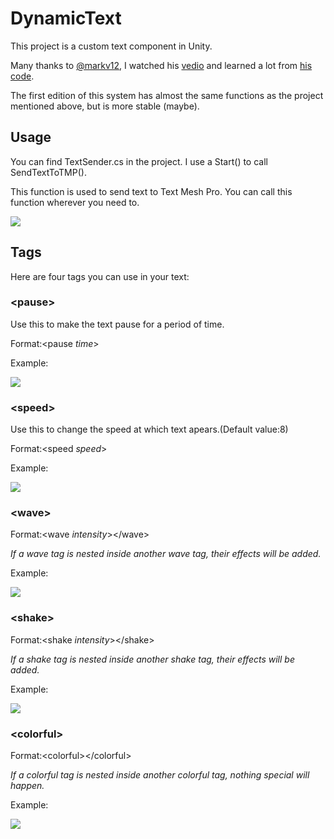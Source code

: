 <h1>DynamicText</h1>
This project is a custom text component in Unity.

Many thanks to [@markv12](https://github.com/markv12), I watched his [vedio](https://www.youtube.com/watch?v=So8DpNh3XOE) and learned a lot from [his code](https://github.com/markv12/VertexTextAnimationDemo).

The first edition of this system has almost the same functions as the project mentioned above, but is more stable (maybe).

<h2>Usage</h2>

You can find TextSender.cs in the project. I use a Start() to call SendTextToTMP().

This function is used to send text to Text Mesh Pro. You can call this function wherever you need to.

<image src="https://raw.githubusercontent.com/MagicAutomaton/MyImages/main/DynamicText/Start.png">

<h2>Tags</h2>

Here are four tags you can use in your text:

<h3>&lt;pause&gt;</h3>
Use this to make the text pause for a period of time.

Format:&lt;pause <i>time</i>&gt;

Example:

<image src="https://raw.githubusercontent.com/MagicAutomaton/MyImages/main/DynamicText/pause.gif">

<h3>&lt;speed&gt;</h3>

Use this to change the speed at which text apears.(Default value:8)

Format:&lt;speed <i>speed</i>&gt;

Example:

<image src="https://raw.githubusercontent.com/MagicAutomaton/MyImages/main/DynamicText/speed.gif">

<h3>&lt;wave&gt;</h3>

Format:&lt;wave <i>intensity</i>&gt;&lt;/wave&gt;

<i>If a wave tag is nested inside another wave tag, their effects will be added. </i>

Example:

<image src="https://raw.githubusercontent.com/MagicAutomaton/MyImages/main/DynamicText/wave.gif">

<h3>&lt;shake&gt;</h3>

Format:&lt;shake <i>intensity</i>&gt;&lt;/shake&gt;

<i>If a shake tag is nested inside another shake tag, their effects will be added. </i>

Example:

<image src="https://raw.githubusercontent.com/MagicAutomaton/MyImages/main/DynamicText/shake.gif">

<h3>&lt;colorful&gt;</h3>

Format:&lt;colorful&gt;&lt;/colorful&gt;

<i>If a colorful tag is nested inside another colorful tag, nothing special will happen.</i>

Example:

<image src="https://raw.githubusercontent.com/MagicAutomaton/MyImages/main/DynamicText/colorful.gif">
